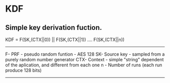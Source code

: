 KDF
=======

Simple key derivation fuction.
---------------

KDF = F(SK,(CTX||0)) || F(SK,(CTX||1)) .... F(SK,(CTX||n))

---
F- PRF - pseudo random funtion - AES 128 
SK- Source key - sampled from a purely random number generator
CTX- Context - simple "string" dependent of the aplication, and different from each one
n - Number of runs (each run produce 128 bits)

----

